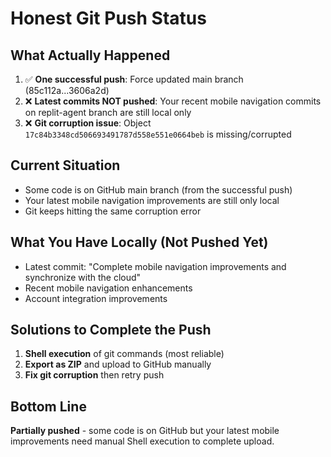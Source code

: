 # Honest Git Push Status

## What Actually Happened
1. ✅ **One successful push**: Force updated main branch (85c112a...3606a2d)
2. ❌ **Latest commits NOT pushed**: Your recent mobile navigation commits on replit-agent branch are still local only
3. ❌ **Git corruption issue**: Object `17c84b3348cd506693491787d558e551e0664beb` is missing/corrupted

## Current Situation
- Some code is on GitHub main branch (from the successful push)
- Your latest mobile navigation improvements are still only local
- Git keeps hitting the same corruption error

## What You Have Locally (Not Pushed Yet)
- Latest commit: "Complete mobile navigation improvements and synchronize with the cloud"
- Recent mobile navigation enhancements
- Account integration improvements

## Solutions to Complete the Push
1. **Shell execution** of git commands (most reliable)
2. **Export as ZIP** and upload to GitHub manually
3. **Fix git corruption** then retry push

## Bottom Line
**Partially pushed** - some code is on GitHub but your latest mobile improvements need manual Shell execution to complete upload.